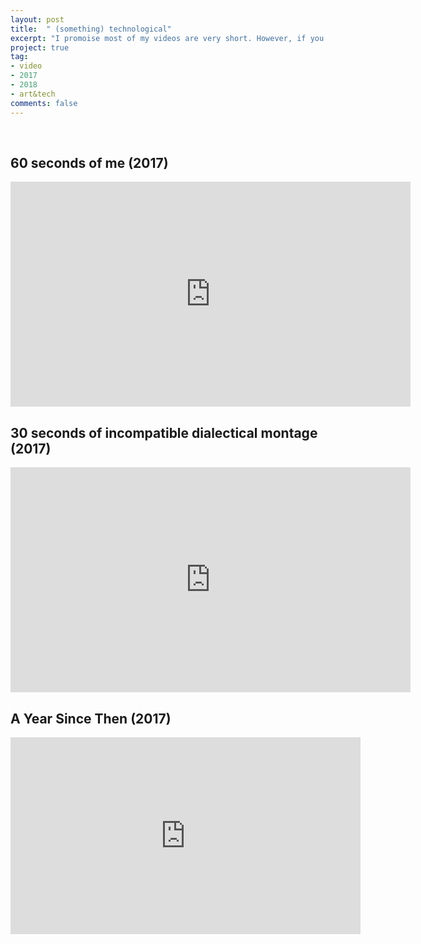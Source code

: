 ```yaml
---
layout: post
title:  " (something) technological"
excerpt: "I promoise most of my videos are very short. However, if you like watching longer videos, I got some of those for you, too."
project: true
tag:
- video
- 2017
- 2018
- art&tech
comments: false
---
```

<br>

## 60 seconds of me (2017)

<iframe src="https://player.vimeo.com/video/248417875" width="640" height="360" frameborder="0" webkitallowfullscreen mozallowfullscreen allowfullscreen> </iframe>


<br>

## 30 seconds of incompatible dialectical montage (2017)

<iframe src="https://player.vimeo.com/video/249353807" width="640" height="360" frameborder="0" webkitallowfullscreen mozallowfullscreen allowfullscreen></iframe>


<br>

## A Year Since Then (2017)

<iframe width="560" height="315" src="https://www.youtube.com/embed/U3cftC8ob-8" frameborder="0" allow="autoplay; encrypted-media" allowfullscreen></iframe>
